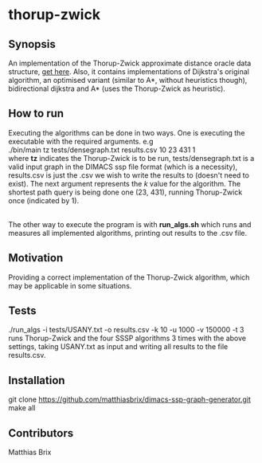 # thorup-zwick

## Synopsis

An implementation of the Thorup-Zwick approximate distance oracle data structure, <a href="https://pdfs.semanticscholar.org/ce82/faffefe89d80218eebeeafc08d4e219fff43.pdf">get here</a>. Also, it contains implementations of Dijkstra's original algorithm, an optimised variant (similar to A\*, without heuristics though), bidirectional dijkstra and A* (uses the Thorup-Zwick as heuristic).

## How to run

Executing the algorithms can be done in two ways. One is executing the executable with the required arguments. e.g <br />
./bin/main tz tests/densegraph.txt results.csv 10 23 431 1 <br />
where **tz** indicates the Thorup-Zwick is to be run, tests/densegraph.txt is a valid input graph in the DIMACS ssp file format (which is a necessity), results.csv is just the .csv we wish to write the results to (doesn't need to exist). The next argument represents the *k* value for the algorithm. The shortest path query is being done one (23, 431), running Thorup-Zwick once (indicated by 1). <br /> <br />

The other way to execute the program is with **run_algs.sh** which runs and measures all implemented algorithms, printing out results to the .csv file.

## Motivation

Providing a correct implementation of the Thorup-Zwick algorithm, which may be applicable in some situations.

## Tests

./run_algs -i tests/USANY.txt -o results.csv -k 10 -u 1000 -v 150000 -t 3 <br />
runs Thorup-Zwick and the four SSSP algorithms 3 times with the above settings, taking USANY.txt as input and writing all results to the file results.csv. 

## Installation

git clone https://github.com/matthiasbrix/dimacs-ssp-graph-generator.git <br />
make all

## Contributors

Matthias Brix
